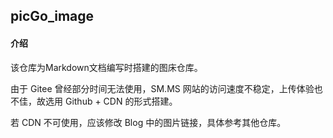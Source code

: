 ## picGo_image

#### 介绍

该仓库为Markdown文档编写时搭建的图床仓库。

由于 Gitee 曾经部分时间无法使用，SM.MS 网站的访问速度不稳定，上传体验也不佳，故选用 Github + CDN 的形式搭建。

若 CDN 不可使用，应该修改 Blog 中的图片链接，具体参考其他仓库。
